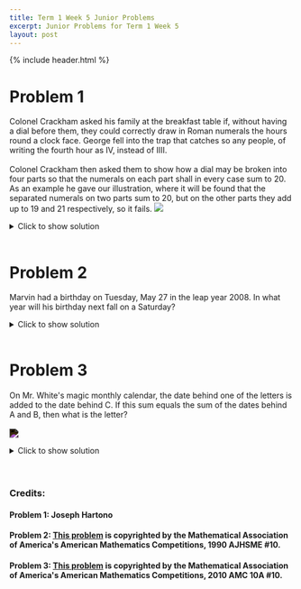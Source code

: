 ```yaml
---
title: Term 1 Week 5 Junior Problems
excerpt: Junior Problems for Term 1 Week 5
layout: post
---
```

{% include header.html %}

# Problem 1
Colonel Crackham asked his family at the breakfast table if, without having a dial before them, they could correctly draw in Roman numerals the hours round a clock face. George fell into the trap that catches so any people, of writing the fourth hour as IV, instead of IIII.
<br><br>
Colonel Crackham then asked them to show how a dial may be broken into four parts so that the numerals on each part shall in every case sum to 20. As an example he gave our illustration, where it will be found that the separated numerals on two parts sum to 20, but on the other parts they add up to 19 and 21 respectively, so it fails.
<img src="{{ site.baseurl }}/static/clock.png"/>

<details>
<summary>Click to show solution</summary>
<h2>Solution</h2>
<img src="{{ site.baseurl }}/static/clocksol.png"/>
</details>
<br>

# Problem 2
Marvin had a birthday on Tuesday, May 27 in the leap year $2008$. In what year will his birthday next fall on a Saturday?

<details>
<summary>Click to show solution</summary>
<h2>Solution</h2>
$2017$ 
<br><br>
There are $365$ days in a non-leap year. There are $7$ days in a week. Since $365 = 52 \cdot 7 + 1$ (or $365\equiv 1 \pmod{ 7}$), the same date (after February) moves "forward" one day in the subsequent year, if that year is not a leap year.
<br><br>
For example:
<br><br>
$5/27/08$ Tue
<br><br>
$5/27/09$ Wed
<br><br>
However, a leap year has $366$ days, and $366 = 52 \cdot 7 + 2$ . So the same date (after February) moves "forward" two days in the subsequent year, if that year is a leap year.
<br><br>
For example:
<br><br>
$5/27/11$ Fri
<br><br>
$5/27/12$ Sun
<br><br>
You can keep counting forward to find that the first time this date falls on a Saturday is in $2017$:
<br><br>
$5/27/13$ Mon
<br><br>
$5/27/14$ Tue
<br><br>
$5/27/15$ Wed
<br><br>
$5/27/16$ Fri
<br><br>
$5/27/17$ Sat
</details>
<br>

# Problem 3
On Mr. White's magic monthly calendar, the date behind one of the letters is added to the date behind $\text{C}$. If this sum equals the sum of the dates behind $\text{A}$ and $\text{B}$, then what is the letter?
<br><br>
<img src="https://latex.artofproblemsolving.com/5/4/f/54ffff421c76ca2c5e63c918ddd6069e68ded4f7.png" style="filter: invert(100%);">
<br>
<details>
<summary>Click to show solution</summary>
<h2>Solution</h2>
Let the date behind $C$ be $x$. Now the date behind $A$ is $x+1$, and after looking at the calendar, the date behind $B$ is $x+13$. Now we have $x+1+x+13=x+y$ for some date $y$, and we desire for $y$ to be $x+14$. Now we find that $y$ is the date behind $P$.
</details>
<br>

<br>

### Credits:
#### Problem 1: Joseph Hartono
#### Problem 2: [This problem](https://artofproblemsolving.com/wiki/index.php/1990_AJHSME_Problems/Problem_10) is copyrighted by the Mathematical Association of America's American Mathematics Competitions, 1990 AJHSME #10.
#### Problem 3: [This problem](https://artofproblemsolving.com/wiki/index.php/2010_AMC_10A_Problems/Problem_10) is copyrighted by the Mathematical Association of America's American Mathematics Competitions, 2010 AMC 10A #10.